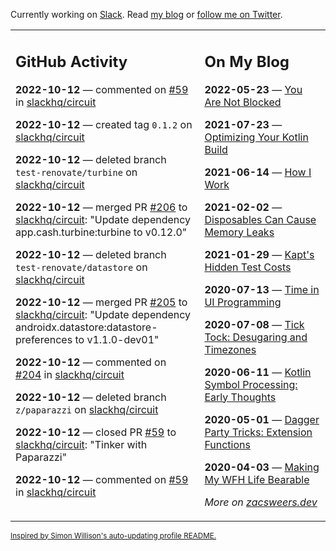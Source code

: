 Currently working on [Slack](https://slack.com/). Read [my blog](https://zacsweers.dev/) or [follow me on Twitter](https://twitter.com/ZacSweers).

<table><tr><td valign="top" width="60%">

## GitHub Activity
<!-- githubActivity starts -->
**2022-10-12** — commented on [#59](https://github.com/slackhq/circuit/pull/59#issuecomment-1276773466) in [slackhq/circuit](https://github.com/slackhq/circuit)

**2022-10-12** — created tag `0.1.2` on [slackhq/circuit](https://github.com/slackhq/circuit)

**2022-10-12** — deleted branch `test-renovate/turbine` on [slackhq/circuit](https://github.com/slackhq/circuit)

**2022-10-12** — merged PR [#206](https://github.com/slackhq/circuit/pull/206) to [slackhq/circuit](https://github.com/slackhq/circuit): "Update dependency app.cash.turbine:turbine to v0.12.0"

**2022-10-12** — deleted branch `test-renovate/datastore` on [slackhq/circuit](https://github.com/slackhq/circuit)

**2022-10-12** — merged PR [#205](https://github.com/slackhq/circuit/pull/205) to [slackhq/circuit](https://github.com/slackhq/circuit): "Update dependency androidx.datastore:datastore-preferences to v1.1.0-dev01"

**2022-10-12** — commented on [#204](https://github.com/slackhq/circuit/pull/204#issuecomment-1275585966) in [slackhq/circuit](https://github.com/slackhq/circuit)

**2022-10-12** — deleted branch `z/paparazzi` on [slackhq/circuit](https://github.com/slackhq/circuit)

**2022-10-12** — closed PR [#59](https://github.com/slackhq/circuit/pull/59) to [slackhq/circuit](https://github.com/slackhq/circuit): "Tinker with Paparazzi"

**2022-10-12** — commented on [#59](https://github.com/slackhq/circuit/pull/59#issuecomment-1275585651) in [slackhq/circuit](https://github.com/slackhq/circuit)
<!-- githubActivity ends -->
</td><td valign="top" width="40%">

## On My Blog
<!-- blog starts -->
**2022-05-23** — [You Are Not Blocked](https://www.zacsweers.dev/you-are-not-blocked/)

**2021-07-23** — [Optimizing Your Kotlin Build](https://www.zacsweers.dev/optimizing-your-kotlin-build/)

**2021-06-14** — [How I Work](https://www.zacsweers.dev/how-i-work/)

**2021-02-02** — [Disposables Can Cause Memory Leaks](https://www.zacsweers.dev/disposables-can-cause-memory-leaks/)

**2021-01-29** — [Kapt's Hidden Test Costs](https://www.zacsweers.dev/kapts-hidden-test-costs/)

**2020-07-13** — [Time in UI Programming](https://www.zacsweers.dev/time-in-ui/)

**2020-07-08** — [Tick Tock: Desugaring and Timezones](https://www.zacsweers.dev/ticktock-desugaring-timezones/)

**2020-06-11** — [Kotlin Symbol Processing: Early Thoughts](https://www.zacsweers.dev/kotlin-symbol-processor-early-thoughts/)

**2020-05-01** — [Dagger Party Tricks: Extension Functions](https://www.zacsweers.dev/dagger-party-tricks-extension-functions/)

**2020-04-03** — [Making My WFH Life Bearable](https://www.zacsweers.dev/making-wfh-life-bearable/)
<!-- blog ends -->
_More on [zacsweers.dev](https://zacsweers.dev/)_
</td></tr></table>

<sub><a href="https://simonwillison.net/2020/Jul/10/self-updating-profile-readme/">Inspired by Simon Willison's auto-updating profile README.</a></sub>